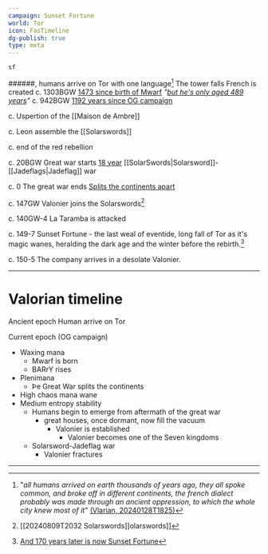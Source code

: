 ```yaml
---
campaign: Sunset Fortune
world: Tor
icon: FasTimeline
dg-publish: true
type: meta
---
```


```timeline 
sf
```
######, humans arrive on Tor with one language[^2]
	The tower falls
		French is created
c. 1303BGW [1473 since birth of Mwarf](https://discord.com/channels/@me/691509919119179856/862992630324265020)
	*"[but he's only aged 489 years](https://discord.com/channels/@me/691509919119179856/862992630324265020)"*
c. 942BGW [1192 years since OG campaign](https://discord.com/channels/@me/691509919119179856/862~993036098273280)

c. Uspertion of the [[Maison de Ambre]]

c. Leon assemble the [[Solarswords]]

c.  end of the red rebellion

c. 20BGW Great war starts [18 year](https://discord.com/channels/@me/691509919119179856/1111913334137159760) [[SolarSwords|Solarsword]]-[[Jadeflags|Jadeflag]] war

c. 0 The great war ends
	[Splits the continents apart](https://discord.com/channels/@me/691509919119179856/1201086147829436426)


c. 147GW Valonier joins the Solarswords[^3]

c. 140GW-4 La Taramba is attacked

c. 149-7 Sunset Fortune - the last weal of eventide, long fall of Tor as it's magic wanes, heralding the dark age and the winter before the rebirth.[^1]

c. 150-5 The company arrives in a desolate Valonier.

---
# Valorian timeline

Ancient epoch
	Human arrive on Tor

Current epoch (OG campaign)
- Waxing mana
	- Mwarf is born
	- BARrY rises
- Plenimana
	- Þe Great War splits the continents
- High chaos mana wane
- Medium entropy stability
	- Humans begin to emerge from aftermath of the great war
		-  great houses, once dormant, now fill the vacuum
			- Valonier is established
				- Valonier becomes one of the Seven kingdoms
	- Solarsword-Jadeflag war
		- Valonier fractures

---




[^1]: [And 170 years later is now Sunset Fortune](https://discord.com/channels/@me/691509919119179856/1273797648553349204)
[^2]: "*all humans arrived on earth thousands of years ago, they all spoke common, and broke off in different continents, the french dialect probably was made through an ancient oppression, to which the whole city knew most of it*" [\(Vlarian\, 20240128T1825)](https://discord.com/channels/@me/691509919119179856/1201073022828822548)
[^3]: [[20240809T2032 Solarswords]]olarswords]]
